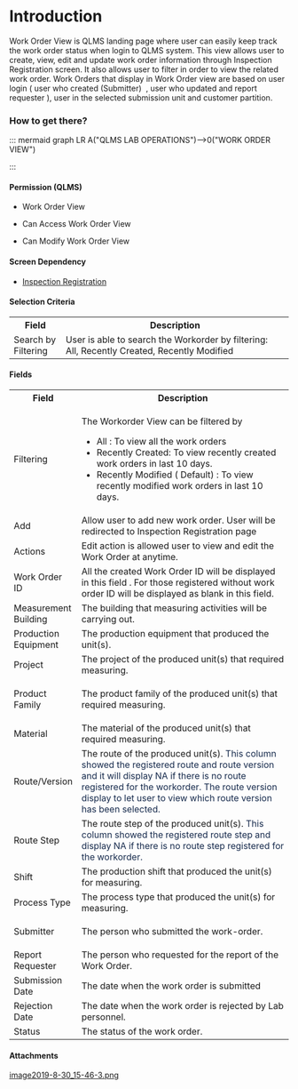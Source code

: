 # Introduction

Work Order View is QLMS landing page where user can easily keep track the work order status when login to QLMS system.
This view allows user to create, view, edit and update work order information through Inspection Registration screen.
It also allows user to filter in order to view the related work order. Work Orders that display in Work Order view are based on user login ( user who created (Submitter)  , user who updated and report requester ), user in the selected submission unit and customer partition.


### How to get there?



::: mermaid
graph LR
A("QLMS LAB OPERATIONS")-->0("WORK ORDER VIEW")

:::


#### Permission (QLMS)



- Work Order View

- Can Access Work Order View


- Can Modify Work Order View



#### Screen Dependency



- [Inspection Registration](/iFactory-JGP-MES/iFactory-JGP-MES-Home/iFactory-JGP-MS/CONTENT/JGP-QLMS/Inspection-Registration.md)



#### Selection Criteria


<table class="relative-table wrapped confluenceTable" style="width: 100.0%;"><colgroup><col style="width: 18.6125%;" /><col style="width: 81.3875%;" /></colgroup><tbody><tr><th class="confluenceTh">Field</th><th class="confluenceTh">Description</th></tr><tr><td class="confluenceTd">Search by Filtering </td><td class="confluenceTd">User is able to search the Workorder by filtering:<br />All, Recently Created, Recently Modified</td></tr></tbody></table>




#### Fields


<table class="relative-table wrapped confluenceTable" style="width: 100.0%;"><colgroup><col style="width: 18.5561%;" /><col style="width: 81.4439%;" /></colgroup><tbody><tr><th class="confluenceTh">Field</th><th class="confluenceTh">Description</th></tr><tr><td colspan="1" class="confluenceTd">Filtering</td><td colspan="1" class="confluenceTd"><p>The Workorder View can be filtered by </p><ul><li>All : To view all the work orders</li><li>Recently Created: To view recently created work orders in last 10 days.</li><li>Recently Modified ( Default) : To view recently modified work orders in last 10 days.</li></ul></td></tr><tr><td colspan="1" class="confluenceTd">Add</td><td colspan="1" class="confluenceTd">Allow user to add new work order. User will be redirected to Inspection Registration page</td></tr><tr><td class="confluenceTd">Actions</td><td class="confluenceTd">Edit action is allowed user to view and edit the Work Order at anytime. </td></tr><tr><td class="confluenceTd">Work Order ID</td><td class="confluenceTd">All the created Work Order ID will be displayed in this field . For those registered without work order ID will be displayed as blank in this field.</td></tr><tr><td class="confluenceTd">Measurement Building</td><td class="confluenceTd">The building that measuring activities will be carrying out.</td></tr><tr><td class="confluenceTd">Production Equipment</td><td class="confluenceTd">The production equipment that produced the unit(s).</td></tr><tr><td colspan="1" class="confluenceTd">Project</td><td colspan="1" class="confluenceTd">The project of the produced unit(s) that required measuring.</td></tr><tr><td colspan="1" class="confluenceTd"><p>Product Family</p></td><td colspan="1" class="confluenceTd">The product family of the produced unit(s) that required measuring.</td></tr><tr><td colspan="1" class="confluenceTd">Material </td><td colspan="1" class="confluenceTd">The material of the produced unit(s) that required measuring.</td></tr><tr><td colspan="1" class="confluenceTd">Route/Version</td><td colspan="1" class="confluenceTd">The route of the produced unit(s). <span style="color: rgb(23,43,77);">This column showed the </span><span style="color: rgb(23,43,77);">registered route and route version and it will display NA if there is no route registered for the workorder. The route version display to let user to view which route version has been selected.</span></td></tr><tr><td colspan="1" class="confluenceTd">Route Step</td><td colspan="1" class="confluenceTd">The route step of the produced unit(s). <span style="color: rgb(23,43,77);">This column showed the registered route step </span><span style="color: rgb(23,43,77);">and display NA if there is no route step registered for the workorder.</span></td></tr><tr><td colspan="1" class="confluenceTd">Shift</td><td colspan="1" class="confluenceTd">The production shift that produced the unit(s) for measuring.</td></tr><tr><td colspan="1" class="confluenceTd">Process Type</td><td colspan="1" class="confluenceTd">The process type that produced the unit(s) for measuring.</td></tr><tr><td colspan="1" class="confluenceTd">Submitter</td><td colspan="1" class="confluenceTd"><p>The person who submitted the work-order.</p></td></tr><tr><td colspan="1" class="confluenceTd">Report Requester</td><td colspan="1" class="confluenceTd">The person who requested for the report of the Work Order.</td></tr><tr><td colspan="1" class="confluenceTd">Submission Date </td><td colspan="1" class="confluenceTd">The date when the work order is submitted</td></tr><tr><td colspan="1" class="confluenceTd">Rejection Date </td><td colspan="1" class="confluenceTd">The date when the work order is rejected by Lab personnel.</td></tr><tr><td colspan="1" class="confluenceTd">Status</td><td colspan="1" class="confluenceTd">The status of the work order.</td></tr></tbody></table>



#### Attachments

[image2019-8-30_15-46-3.png](/.attachments/56950805.png)
